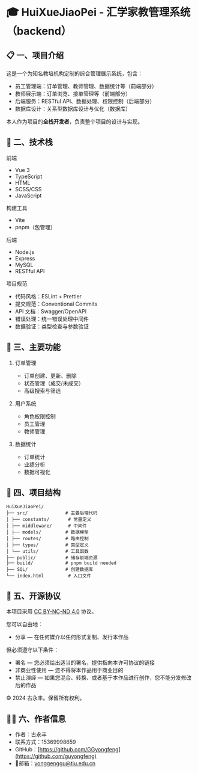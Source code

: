 # 🎓 HuiXueJiaoPei - 汇学家教管理系统（backend）

## 📋 一、项目介绍

这是一个为知名教培机构定制的综合管理展示系统，包含：
- 员工管理端：订单管理、教师管理、数据统计等（前端部分）
- 教师展示端：订单浏览、接单管理等（前端部分）
- 后端服务：RESTful API、数据处理、权限控制（后端部分）
- 数据库设计：关系型数据库设计与优化（数据库）

本人作为项目的**全栈开发者**，负责整个项目的设计与实现。

## 🔧 二、技术栈

前端
- Vue 3
- TypeScript
- HTML
- SCSS/CSS 
- JavaScript 

构建工具
- Vite
- pnpm（包管理）

后端
- Node.js
- Express
- MySQL
- RESTful API

项目规范
- 代码风格：ESLint + Prettier
- 提交规范：Conventional Commits
- API 文档：Swagger/OpenAPI
- 错误处理：统一错误处理中间件
- 数据验证：类型检查与参数验证

## 🎯 三、主要功能

1. 订单管理
   - 订单创建、更新、删除
   - 状态管理（成交/未成交）
   - 高级搜索与筛选

2. 用户系统
   - 角色权限控制
   - 员工管理
   - 教师管理

3. 数据统计
   - 订单统计
   - 业绩分析
   - 数据可视化

## 📁 四、项目结构

```
HuiXueJiaoPei/
├── src/              # 主要后端代码
│ ├── constants/       # 常量定义
│ ├── middleware/      # 中间件
│ ├── models/         # 数据模型
│ ├── routes/         # 路由控制
│ ├── types/          # 类型定义
│ └── utils/          # 工具函数
├── public/           # 储存前端资源
├── build/            # pnpm build needed
├── SQL/              # 创建数据库
└── index.html         # 入口文件
```

## 📜 五、开源协议

本项目采用 [CC BY-NC-ND 4.0](https://creativecommons.org/licenses/by-nc-nd/4.0/deed.zh) 协议。

您可以自由地：
- 分享 — 在任何媒介以任何形式复制、发行本作品

但必须遵守以下条件：
- 署名 — 您必须给出适当的署名，提供指向本许可协议的链接
- 非商业性使用 — 您不得将本作品用于商业目的
- 禁止演绎 — 如果您混合、转换、或者基于本作品进行创作，您不能分发修改后的作品

© 2024 古永丰。保留所有权利。

## 👨‍💻 六、作者信息

- 作者：古永丰
- 联系方式：15369998659
- GitHub：[https://github.com/GGyongfeng](https://github.com/guyongfeng)
- 📮邮箱：yonggenggu@tju.edu.cn
